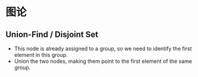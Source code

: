 # 图论

## Union-Find / Disjoint Set

- This node is already assigned to a group, so we need to identify the first element in this group.
- Union the two nodes, making them point to the first element of the same group.
